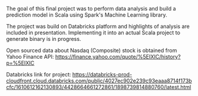 The goal of this final project was to perform data analysis and build a prediction model in Scala using Spark's Machine Learning library. 

The project was build on Databricks platform and highlights of analysis are included in presentation. Implementing it into an actual Scala project to generate binary is in progress. 

Open sourced data about Nasdaq (Composite) stock is obtained from Yahoo Finance API: https://finance.yahoo.com/quote/%5EIXIC/history?p=%5EIXIC

Databricks link for project: https://databricks-prod-cloudfront.cloud.databricks.com/public/4027ec902e239c93eaaa8714f173bcfc/1610612162130893/4428664661272861/1898739814880760/latest.html
